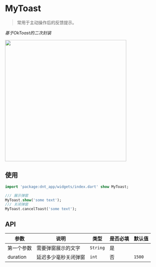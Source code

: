 # MyToast

> 常用于主动操作后的反馈提示。

*基于OkToast的二次封装*

<image src='https://raw.githubusercontent.com/CccFans/images/master/img/20181207161742.png' width=400/>

## 使用

```dart
import 'package:dnt_app/widgets/index.dart' show MyToast;

/// 展示弹窗
MyToast.show('some text');
/// 关闭弹窗
MyToast.cancelToast('some text');
```

## API

| 参数 | 说明 | 类型 | 是否必填 | 默认值 |
| ------------ | ------------ | ------------ | ------------ |------------ |
| 第一个参数 | 需要弹窗展示的文字 | `String` | 是 |  |
| duration | 延迟多少毫秒关闭弹窗 | `int` | 否 | `1500` |